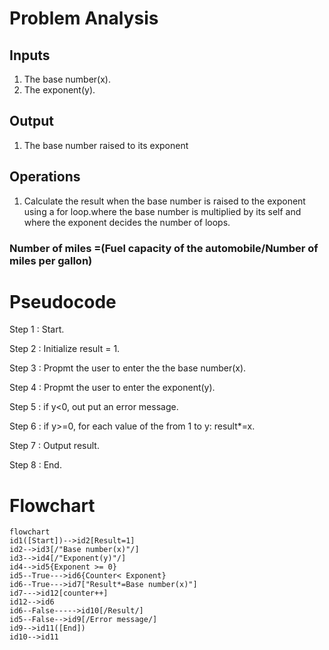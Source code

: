 # Problem Analysis
## Inputs
1. The base number(x).
2. The exponent(y).
## Output
1. The base number raised to its exponent
## Operations
1. Calculate the result when the base number is raised to the exponent using a for loop.where the base number is multiplied by its self and where the exponent decides the number of loops.
### Number of miles =(Fuel capacity of the automobile/Number of miles per gallon)

# Pseudocode
Step 1 : Start.

Step 2 : Initialize result = 1.

Step 3 : Propmt the user to enter the the base number(x).

Step 4 : Propmt the user to enter the exponent(y).

Step 5 : if y<0, out put an error message.

Step 6 : if y>=0, for each value of the from 1 to y: result*=x.
 
Step 7 : Output result.

Step 8 : End.


# Flowchart
``` mermaid
flowchart 
id1([Start])-->id2[Result=1]
id2-->id3[/"Base number(x)"/]
id3-->id4[/"Exponent(y)"/]
id4-->id5{Exponent >= 0}
id5--True--->id6{Counter< Exponent}
id6--True--->id7["Result*=Base number(x)"]
id7--->id12[counter++]
id12-->id6
id6--False----->id10[/Result/]
id5--False-->id9[/Error message/]
id9-->id11([End])
id10-->id11
```
